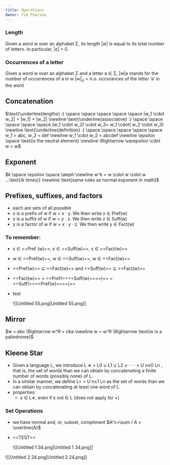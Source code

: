 ```yaml
---
title: Operations
Owner: Tim Pearson
---
```

### Length
Given a word w over an alphabet Σ, its length |w| is equal to its total number of letters. In particular, |ε| = 0.
### Occurrences of a letter
Given a word w over an alphabet Σ and a letter a ∈ Σ, |w|a stands for the number of occurrences of a in w
$|w|_{a}= \text {n.o. occurances of the letter 'a' in the word}$
## Concatenation
$\text{\underline{lengths} :} \space \space \space \space \space |w_1 \cdot w_2| = |w_1| + |w_2| \newline \text{\underline{associative} :} \space \space \space \space \space (w_1 \cdot w_2) \cdot w_3= w_1 \cdot( w_2 \cdot w_3) \newline \text{\underline{definition} :} \space \space \space \space \space w_1 = abc, w_2 = def \newline w_1 \cdot w_2 = abcdef \newline \epsilon \space \text{is the neutral element} \newline \Rightarrow \varepsilon \cdot w = w$
## Exponent
$k \space \epsilon \space \aleph \newline w^k = w \cdot w \cdot w ...\text{(k times)} \newline \text{same rules as normal exponent in math}$
## Prefixes, suffixes, and factors
- each are sets of all possible
- x is a prefix of w if w = x · y. We then write x ∈ Pref(w)
- z is a suffix of w if w = y · z. We then write z ∈ Suff(w)
- y is a factor of w if w = x · y · z. We then write y ∈ Fact(w)
### To remember:
- ε ∈ ==Pref (w)==, ε ∈ ==Suff(w)==, ε ∈ ==Fact(w)==
- w ∈ ==Pref(w)==, w ∈ ==Suff(w)==, w ∈ ==Fact(w)==
- ==Pref(w)== ⊆ ==Fact(w)== and ==Suff(w)== ⊆ ==Fact(w)==
- ==Fact(w)== = ==Pref(====Suff(w)====)== = ==Suff(====Pref(w)====)==
- test
    
    ![[Untitled 55.png|Untitled 55.png]]

    
  
  
## Mirror
$w = abc \Rightarrow w^R = cba \newline w = w^R \Rightarrow \text{w is a palindrome}$
## Kleene Star
- Given a language L, we introduce L ∗ = L0 ∪ L1 ∪ L2 ∪ · · · = U n≥0 Ln , that is, the set of words than we can obtain by concatenating a finite number of words (possibly none) of L.
- In a similar manner, we define L+ = U n≥1 Ln as the set of words than we can obtain by concatenating at least one word of L.
- properties:
    - ε ∈ L∗, even if ε not ∈ L (does not apply for +)
  
### Set Operations
- we have normal and, or, subset, compliment
$A^c=\sum / A = \overline{A}$
- ==TEST==
    
    ![[Untitled 1 34.png|Untitled 1 34.png]]

    
![[Untitled 2 24.png|Untitled 2 24.png]]

